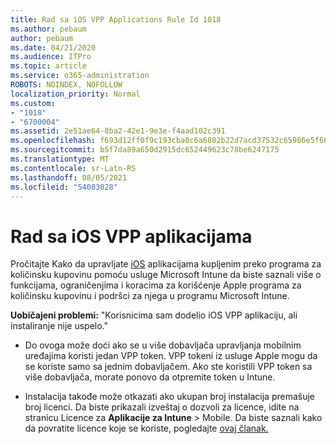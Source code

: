 ```yaml
---
title: Rad sa iOS VPP Applications Rule Id 1018
ms.author: pebaum
author: pebaum
ms.date: 04/21/2020
ms.audience: ITPro
ms.topic: article
ms.service: o365-administration
ROBOTS: NOINDEX, NOFOLLOW
localization_priority: Normal
ms.custom:
- "1018"
- "6700004"
ms.assetid: 2e51ae64-8ba2-42e1-9e3e-f4aad102c391
ms.openlocfilehash: f693d12ff0f9c193cba0c6a6802b22d7acd37532c65986e5f6613e18c021f06b
ms.sourcegitcommit: b5f7da89a650d2915dc652449623c78be6247175
ms.translationtype: MT
ms.contentlocale: sr-Latn-RS
ms.lasthandoff: 08/05/2021
ms.locfileid: "54083028"
---
```

# <a name="working-with-ios-vpp-applications"></a>Rad sa iOS VPP aplikacijama

Pročitajte Kako da upravljate [iOS](https://docs.microsoft.com/intune/vpp-apps-ios) aplikacijama kupljenim preko programa za količinsku kupovinu pomoću usluge Microsoft Intune da biste saznali više o funkcijama, ograničenjima i koracima za korišćenje Apple programa za količinsku kupovinu i podršci za njega u programu Microsoft Intune.
  
 **Uobičajeni problemi:** "Korisnicima sam dodelio iOS VPP aplikaciju, ali instaliranje nije uspelo."
  
- Do ovoga može doći ako se u više dobavljača upravljanja mobilnim uređajima koristi jedan VPP token. VPP tokeni iz usluge Apple mogu da se koriste samo sa jednim dobavljačem. Ako ste koristili VPP token sa više dobavljača, morate ponovo da otpremite token u Intune.

- Instalacija takođe može otkazati ako ukupan broj instalacija premašuje broj licenci. Da biste prikazali izveštaj o dozvoli za licence, idite na stranicu Licence za **Aplikacije za Intune** \>  Mobile. Da biste saznali kako da povratite licence koje se koriste, pogledajte [ovaj članak.](https://docs.microsoft.com/intune/vpp-apps-ios#revoking-app-licenses-and-deleting-tokens)
